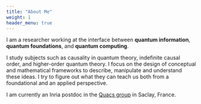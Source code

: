 ```yaml
---
title: "About Me"
weight: 1
header_menu: true
---
```



I am a researcher working at the interface between **quantum information**, **quantum foundations**, and **quantum computing**.

I study subjects such as causality in quantum theory, indefinite causal order, and higher-order quantum theory.
I focus on the design of conceptual and mathematical frameworks to describe, manipulate and understand these ideas.
I try to figure out what they can teach us both from a foundational and an applied perspective.

I am currently an Inria postdoc in the [Quacs group](https://www.inria.fr/en/quacs) in Saclay, France.